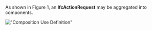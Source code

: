 As shown in Figure 1, an **IfcActionRequest** may be aggregated into components.

!["Composition Use Definition"](../../../figures/IfcActionRequest-Composition.png "Figure 1 &mdash; Action request composition")